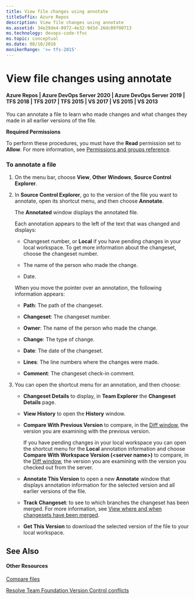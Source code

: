 ```yaml
---
title: View file changes using annotate
titleSuffix: Azure Repos
description: View file changes using annotate
ms.assetid: 34e29de4-0972-4e32-9d3d-26dc09f00713
ms.technology: devops-code-tfvc
ms.topic: conceptual
ms.date: 08/10/2016
monikerRange: '>= tfs-2015'
---
```



# View file changes using annotate

#### Azure Repos | Azure DevOps Server 2020 | Azure DevOps Server 2019 | TFS 2018 | TFS 2017 | TFS 2015 | VS 2017 | VS 2015 | VS 2013

You can annotate a file to learn who made changes and what changes they made in all earlier versions of the file.

**Required Permissions**

To perform these procedures, you must have the **Read** permission set to **Allow**. For more information, see [Permissions and groups reference](../../organizations/security/permissions.md).

### To annotate a file

1.  On the menu bar, choose **View**, **Other Windows**, **Source Control Explorer**.

2.  In **Source Control Explorer**, go to the version of the file you want to annotate, open its shortcut menu, and then choose **Annotate**.

    The **Annotated** window displays the annotated file.

    Each annotation appears to the left of the text that was changed and displays:

    -   Changeset number, or **Local** if you have pending changes in your local workspace. To get more information about the changeset, choose the changeset number.

    -   The name of the person who made the change.

    -   Date.

    When you move the pointer over an annotation, the following information appears:

    -   **Path**: The path of the changeset.

    -   **Changeset**: The changeset number.

    -   **Owner**: The name of the person who made the change.

    -   **Change**: The type of change.

    -   **Date**: The date of the changeset.

    -   **Lines**: The line numbers where the changes were made.

    -   **Comment**: The changeset check-in comment.

3.  You can open the shortcut menu for an annotation, and then choose:

    -   **Changeset Details** to display, in **Team Explorer** the **Changeset Details** page.

    -   **View History** to open the **History** window.

    -   **Compare With Previous Version** to compare, in the [Diff window](compare-files.md), the version you are examining with the previous version.

        If you have pending changes in your local workspace you can open the shortcut menu for the **Local** annotation information and choose **Compare With Workspace Version (\<server name\>)** to compare, in the [Diff window](compare-files.md), the version you are examining with the version you checked out from the server.

    -   **Annotate This Version** to open a new **Annotate** window that displays annotation information for the selected version and all earlier versions of the file.

    -   **Track Changeset**: to see to which branches the changeset has been merged. For more information, see [View where and when changesets have been merged](view-where-when-changesets-have-been-merged.md).

    -   **Get This Version** to download the selected version of the file to your local workspace.

## See Also

#### Other Resources

 [Compare files](compare-files.md) 

 [Resolve Team Foundation Version Control conflicts](resolve-team-foundation-version-control-conflicts.md) 
